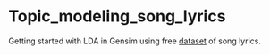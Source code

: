 # Topic_modeling_song_lyrics

Getting started with LDA in Gensim using free [dataset](https://www.kaggle.com/mousehead/songlyrics) of song lyrics.
